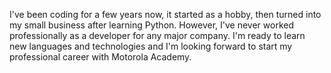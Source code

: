 I've been coding for a few years now, it started as a hobby, then turned into my small business after learning Python. However, I've never worked professionally as a developer for any major company. I'm ready to learn new languages and technologies and I'm looking forward to start my professional career with Motorola Academy.
